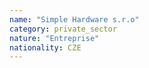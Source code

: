 ```yaml
---
name: "Simple Hardware s.r.o"
category: private_sector
nature: "Entreprise"
nationality: CZE
---
```

    